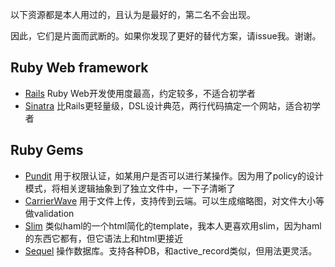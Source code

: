 以下资源都是本人用过的，且认为是最好的，第二名不会出现。

因此，它们是片面而武断的。如果你发现了更好的替代方案，请issue我。谢谢。

## Ruby Web framework
+ [Rails](http://rubyonrails.org/) Ruby Web开发使用度最高，约定较多，不适合初学者
+ [Sinatra](http://www.sinatrarb.com/) 比Rails更轻量级，DSL设计典范，两行代码搞定一个网站，适合初学者

## Ruby Gems
+ [Pundit](https://github.com/elabs/pundit) 用于权限认证，如某用户是否可以进行某操作。因为用了policy的设计模式，将相关逻辑抽象到了独立文件中，一下子清晰了
+ [CarrierWave](https://github.com/carrierwaveuploader/carrierwave) 用于文件上传，支持传到云端。可以生成缩略图，对文件大小等做validation
+ [Slim](https://github.com/slim-template/slim) 类似haml的一个html简化的template，我本人更喜欢用slim，因为haml的东西它都有，但它语法上和html更接近
+ [Sequel](https://github.com/jeremyevans/sequel) 操作数据库。支持各种DB，和active_record类似，但用法更灵活。
